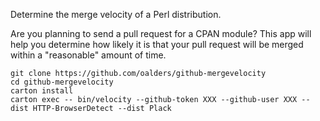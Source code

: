 Determine the merge velocity of a Perl distribution.

Are you planning to send a pull request for a CPAN module?  This app will help
you determine how likely it is that your pull request will be merged within a
"reasonable" amount of time.

    git clone https://github.com/oalders/github-mergevelocity
    cd github-mergevelocity
    carton install
    carton exec -- bin/velocity --github-token XXX --github-user XXX --dist HTTP-BrowserDetect --dist Plack


